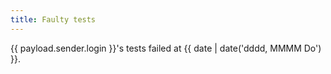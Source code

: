 ```yaml
---
title: Faulty tests
---
```


{{ payload.sender.login }}'s tests failed at {{ date | date('dddd, MMMM Do') }}.
